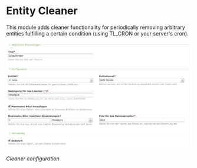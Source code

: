 # Entity Cleaner

This module adds cleaner functionality for periodically removing arbitrary entities fulfilling a certain condition (using TL_CRON or your server's cron).

![alt Archive](docs/screenshot.png)

*Cleaner configuration*